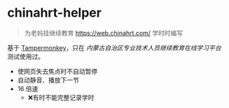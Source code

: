 # chinahrt-helper

> 为老妈挂继续教育 https://web.chinahrt.com/ 学时时编写

基于 [Tampermonkey](https://www.tampermonkey.net/)，只在 *内蒙古自治区专业技术人员继续教育在线学习平台* 测试使用过。

- 使网页失去焦点时不自动暂停
- 自动静音、播放下一节
- 16 倍速
  - ❌有时不能完整记录学时

